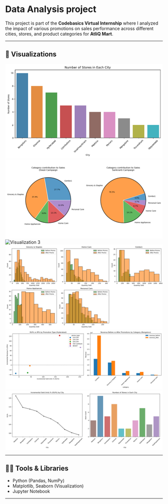 # Data Analysis project 

This project is part of the **Codebasics Virtual Internship** where I analyzed the impact of various promotions on sales performance across different cities, stores, and product categories for **AtliQ Mart**.  
 
---

## 📸 Visualizations

![Visualization 1](Images/image1.png)  
![Visualization 2](Images/image2.png)  
![Visualization 3](Images/image3.png)  
![Visualization 4](Images/image4.png)  
![Visualization 5](Images/image5.png)  
![Visualization 6](Images/image6.png)  

---

## 🧑‍💻 Tools & Libraries

- Python (Pandas, NumPy)  
- Matplotlib, Seaborn (Visualization)  
- Jupyter Notebook  

---


